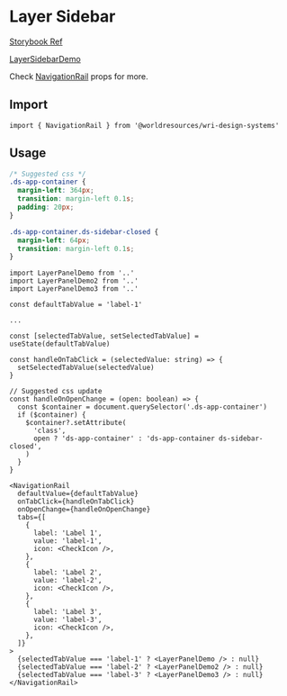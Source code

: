 # Layer Sidebar

[Storybook Ref](https://wri.github.io/wri-design-systems/?path=/docs/navigation-navigation-rail-templates-layer-sidebar--docs)

[LayerSidebarDemo](https://github.com/wri/wri-design-systems/blob/main/src/components/Navigation/NavigationRail/LayerSidebar/LayerSidebarDemo.tsx)

Check [NavigationRail](https://github.com/wri/wri-design-systems/tree/main/src/components/Navigation/NavigationRail) props for more.

## Import

```tsx
import { NavigationRail } from '@worldresources/wri-design-systems'
```

## Usage

```css
/* Suggested css */
.ds-app-container {
  margin-left: 364px;
  transition: margin-left 0.1s;
  padding: 20px;
}

.ds-app-container.ds-sidebar-closed {
  margin-left: 64px;
  transition: margin-left 0.1s;
}
```

```tsx
import LayerPanelDemo from '..'
import LayerPanelDemo2 from '..'
import LayerPanelDemo3 from '..'

const defaultTabValue = 'label-1'

...

const [selectedTabValue, setSelectedTabValue] = useState(defaultTabValue)

const handleOnTabClick = (selectedValue: string) => {
  setSelectedTabValue(selectedValue)
}

// Suggested css update
const handleOnOpenChange = (open: boolean) => {
  const $container = document.querySelector('.ds-app-container')
  if ($container) {
    $container?.setAttribute(
      'class',
      open ? 'ds-app-container' : 'ds-app-container ds-sidebar-closed',
    )
  }
}
```

```tsx
<NavigationRail
  defaultValue={defaultTabValue}
  onTabClick={handleOnTabClick}
  onOpenChange={handleOnOpenChange}
  tabs={[
    {
      label: 'Label 1',
      value: 'label-1',
      icon: <CheckIcon />,
    },
    {
      label: 'Label 2',
      value: 'label-2',
      icon: <CheckIcon />,
    },
    {
      label: 'Label 3',
      value: 'label-3',
      icon: <CheckIcon />,
    },
  ]}
>
  {selectedTabValue === 'label-1' ? <LayerPanelDemo /> : null}
  {selectedTabValue === 'label-2' ? <LayerPanelDemo2 /> : null}
  {selectedTabValue === 'label-3' ? <LayerPanelDemo3 /> : null}
</NavigationRail>
```
